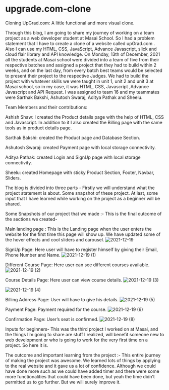 # upgrade.com-clone
 
Cloning UpGrad.com: A little functional and more visual clone.

Through this blog, I am going to share my journey of working on a team project as a web developer student at Masai School.
So I had a problem statement that I have to create a clone of a website called upGrad.com . Also I can use my HTML, CSS, JavaScript, Advance Javascript, slick and cloud flair library and API knowledge.
On Monday, 13th of December, 2021 all the students at Masai school were divided into a team of five from their respective batches and assigned a project that they had to build within 2 weeks, and on the last day, from every batch best teams would be selected to present their project to the respective Judges. We had to build the project with whatever skills we were taught in unit 1, unit 2 and unit 3 at Masai school, so in my case, it was HTML, CSS, Javascript ,Advance Javascript and API Request. I was assigned to team 16 and my teammates were Sarthak Bakshi, Ashutosh Swaraj, Aditya Pathak and Sheelu.

Team Members and their contributions:

Ashish Shaw:
I created the Product details page with the help of HTML, CSS and Javascript. In addition to it I also created the Billing page with the same tools as in product details page.

Sarthak Bakshi:
created the Product page and Database Section.

Ashutosh Swaraj:
created Payment page with local storage connectivity.

Aditya Pathak:
created Login and SignUp page with local storage connectivity.

Sheelu:
created Homepage with sticky Product Section, Footer, Navbar, Sliders.

The blog is divided into three parts -
Firstly we will understand what the project statement is about.
Some snapshot of these project.
At last, some input that I have learned while working on the project as a beginner will be shared.

Some Snapshots of our project that we made :-
This is the final outcome of the sections we created-

Main landing page :
This is the Landing page when the user enters the website for the first time this page will show up. We have updated some of the hover effects and cool sliders and carousel.
![2021-12-19](https://user-images.githubusercontent.com/91532940/146684184-49a8c4b2-83d6-4025-9a2c-dc0a18696bb3.png)


SignUp Page:
Here user will have to register himself by giving their Email, Phone Number and Name.
![2021-12-19 (1)](https://user-images.githubusercontent.com/91532940/146684173-5ba8557b-fad3-4051-8766-436ac6886274.png)


Different Course Page:
Here user can see different courses available.
![2021-12-19 (2)](https://user-images.githubusercontent.com/91532940/146684162-d7de057a-c7ae-4b85-aace-d57c5da66d26.png)


Course Details Page:
Here user can view course details.
![2021-12-19 (3)](https://user-images.githubusercontent.com/91532940/146684150-be4f281e-6a05-469b-b65d-396e5e98abe8.png)

![2021-12-19 (4)](https://user-images.githubusercontent.com/91532940/146684145-257e86b4-c828-4369-a56b-742a16b8080b.png)



Billing Address Page:
User will have to give his details.
![2021-12-19 (5)](https://user-images.githubusercontent.com/91532940/146684127-e3dac65f-429b-4c59-916b-d26f6a429fed.png)


Payment Page:
Payment required for the course.
![2021-12-19 (6)](https://user-images.githubusercontent.com/91532940/146684120-025b314c-963b-4a0e-adb9-1eab4182bda4.png)


Confirmation Page:
User’s seat is confirmed.
![2021-12-19 (8)](https://user-images.githubusercontent.com/91532940/146684107-cfddfbb9-bc62-4417-9140-bf607d06c552.png)


Inputs for beginners-
This was the third project I worked on at Masai, and the things I’m going to share are stuff I realized, will benefit someone new to web development or who is going to work for the very first time on a project. So here it is.

The outcome and important learning from the project :-
This entire journey of making the project was awesome. We learned lots of things by applying to the real website and it gave us a lot of confidence. Although we could have done more such as we could have added timer and there were some more functionalities that could have been done, but yeah the time didn’t permitted us to go further. But we will surely improve it.
